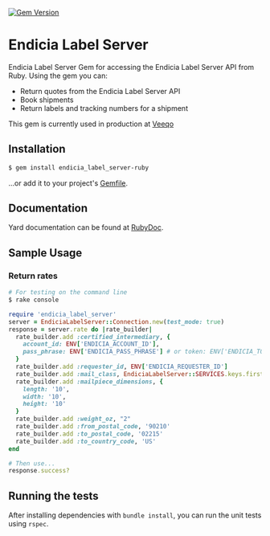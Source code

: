 [![Gem Version](https://img.shields.io/gem/v/endicia_label_server-ruby.svg?style=flat-square)](http://badge.fury.io/rb/endicia_label_server-ruby)

# Endicia Label Server

Endicia Label Server Gem for accessing the Endicia Label Server API from Ruby. Using the gem you can:
  - Return quotes from the Endicia Label Server API
  - Book shipments
  - Return labels and tracking numbers for a shipment

This gem is currently used in production at [Veeqo](http://www.veeqo.com)

## Installation

```sh
$ gem install endicia_label_server-ruby
```

...or add it to your project's [Gemfile](http://bundler.io/).

## Documentation

Yard documentation can be found at [RubyDoc](http://www.rubydoc.info/github/veeqo/endicia_label_server-ruby).

## Sample Usage

### Return rates

```sh
# For testing on the command line
$ rake console
```

```ruby
require 'endicia_label_server'
server = EndiciaLabelServer::Connection.new(test_mode: true)
response = server.rate do |rate_builder|
  rate_builder.add :certified_intermediary, {
    account_id: ENV['ENDICIA_ACCOUNT_ID'],
    pass_phrase: ENV['ENDICIA_PASS_PHRASE'] # or token: ENV['ENDICIA_TOKEN']
  }
  rate_builder.add :requester_id, ENV['ENDICIA_REQUESTER_ID']
  rate_builder.add :mail_class, EndiciaLabelServer::SERVICES.keys.first
  rate_builder.add :mailpiece_dimensions, {
    length: '10',
    width: '10',
    height: '10'
  }
  rate_builder.add :weight_oz, "2"
  rate_builder.add :from_postal_code, '90210'
  rate_builder.add :to_postal_code, '02215'
  rate_builder.add :to_country_code, 'US'
end
```

```ruby
# Then use...
response.success?
```

## Running the tests

After installing dependencies with `bundle install`, you can run the unit tests using `rspec`.
